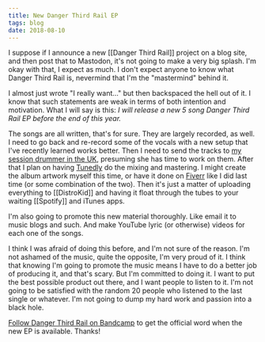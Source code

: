 ```yaml
---
title: New Danger Third Rail EP
tags: blog
date: 2018-08-10
---
```


I suppose if I announce a new [[Danger Third Rail]] project on a blog site, and then post that to Mastodon, it's not going to make a very big splash. I'm okay with that, I expect as much. I don't expect anyone to know what Danger Third Rail is, nevermind that I'm the "mastermind" behind it.

I almost just wrote "I really want..." but then backspaced the hell out of it. I know that such statements are weak in terms of both intention and motivation. What I will say is this: _I will release a new 5 song Danger Third Rail EP before the end of this year._

The songs are all written, that's for sure. They are largely recorded, as well. I need to go back and re-record some of the vocals with a new setup that I've recently learned works better. Then I need to send the tracks to [my session drummer in the UK](http://www.emilydrums.com), presuming she has time to work on them. After that I plan on having [Tunedly](https://www.tunedly.com/) do the mixing and mastering. I might create the album artwork myself this time, or have it done on [Fiverr](https://www.fiverr.com) like I did last time (or some combination of the two). Then it's just a matter of uploading everything to [[DistroKid]] and having it float through the tubes to your waiting [[Spotify]] and iTunes apps.

I'm also going to promote this new material thoroughly. Like email it to music blogs and such. And make YouTube lyric (or otherwise) videos for each one of the songs.

I think I was afraid of doing this before, and I'm not sure of the reason. I'm not ashamed of the music, quite the opposite, I'm very proud of it. I think that knowing I'm going to promote the music means I have to do a better job of producing it, and that's scary. But I'm committed to doing it. I want to put the best possible product out there, and I want people to listen to it. I'm not going to be satisfied with the random 20 people who listened to the last single or whatever. I'm not going to dump my hard work and passion into a black hole.

[Follow Danger Third Rail on Bandcamp](https://dangerthirdrail.bandcamp.com/) to get the official word when the new EP is available. Thanks!
